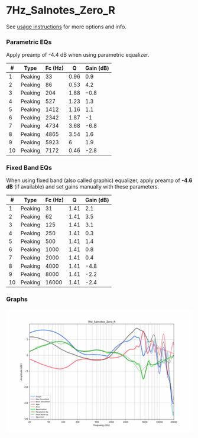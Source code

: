 # 7Hz_Salnotes_Zero_R
See [usage instructions](https://github.com/jaakkopasanen/AutoEq#usage) for more options and info.

### Parametric EQs
Apply preamp of -4.4 dB when using parametric equalizer.

|   # | Type    |   Fc (Hz) |    Q |   Gain (dB) |
|-----|---------|-----------|------|-------------|
|   1 | Peaking |        33 | 0.96 |         0.9 |
|   2 | Peaking |        86 | 0.53 |         4.2 |
|   3 | Peaking |       204 | 1.88 |        -0.8 |
|   4 | Peaking |       527 | 1.23 |         1.3 |
|   5 | Peaking |      1412 | 1.16 |         1.1 |
|   6 | Peaking |      2342 | 1.87 |        -1   |
|   7 | Peaking |      4734 | 3.68 |        -6.8 |
|   8 | Peaking |      4865 | 3.54 |         1.6 |
|   9 | Peaking |      5923 | 6    |         1.9 |
|  10 | Peaking |      7172 | 0.46 |        -2.8 |

### Fixed Band EQs
When using fixed band (also called graphic) equalizer, apply preamp of **-4.6 dB** (if available) and set gains manually with these parameters.

|   # | Type    |   Fc (Hz) |    Q |   Gain (dB) |
|-----|---------|-----------|------|-------------|
|   1 | Peaking |        31 | 1.41 |         2.1 |
|   2 | Peaking |        62 | 1.41 |         3.5 |
|   3 | Peaking |       125 | 1.41 |         3.1 |
|   4 | Peaking |       250 | 1.41 |         0.3 |
|   5 | Peaking |       500 | 1.41 |         1.4 |
|   6 | Peaking |      1000 | 1.41 |         0.8 |
|   7 | Peaking |      2000 | 1.41 |         0.4 |
|   8 | Peaking |      4000 | 1.41 |        -4.8 |
|   9 | Peaking |      8000 | 1.41 |        -2.2 |
|  10 | Peaking |     16000 | 1.41 |        -2.4 |

### Graphs
![](./7Hz_Salnotes_Zero_R.png)
